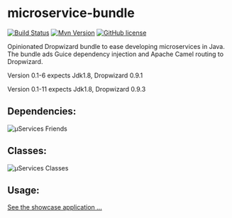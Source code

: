# microservice-bundle
[![Build Status](https://api.travis-ci.org/rvs-fluid-it/microservice-bundle.svg)](https://travis-ci.org/rvs-fluid-it/microservice-bundle)
[![Mvn Version](https://img.shields.io/maven-central/v/be.fluid-it.microservice.bundle/microservice-bundle-core.svg)](http://search.maven.org/#search%7Cgav%7C1%7Cg%3A%22be.fluid-it.microservice.bundle%22%20AND%20a%3A%22microservice-bundle-core%22)
[![GitHub license](https://img.shields.io/github/license/rvs-fluid-it/microservice-bundle.svg?style=flat-square)](https://github.com/rvs-fluid-it/microservice-bundle/tree/master)

Opinionated Dropwizard bundle to ease developing microservices in Java. The bundle ads Guice dependency injection and Apache Camel routing to Dropwizard.

Version 0.1-6 expects Jdk1.8, Dropwizard 0.9.1

Version 0.1-11 expects Jdk1.8, Dropwizard 0.9.3

Dependencies:
-------------
![µServices Friends](/doc/images/µservices-and-friends.png?raw=true)

Classes:
--------
![µServices Classes](/doc/images/µservice-classes.png?raw=true)

Usage:
------
[See the showcase application ...](microservice-bundle-showcase/src/main/java/be/fluid_it/µs/bundle/showcase/app/HelloService.java)
